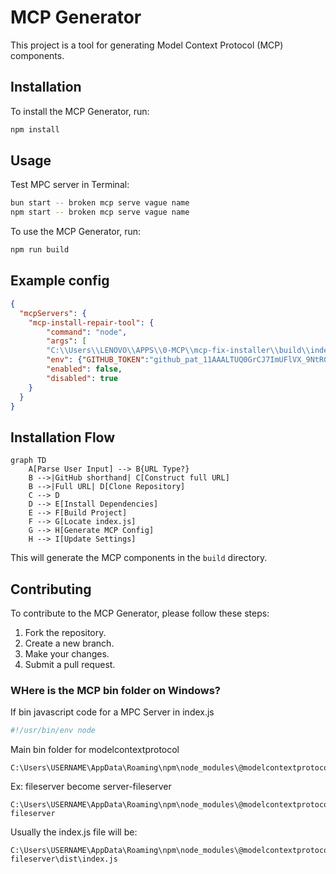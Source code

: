 # MCP Generator

This project is a tool for generating Model Context Protocol (MCP) components.

## Installation

To install the MCP Generator, run:

```bash
npm install
```

## Usage

Test MPC server in Terminal:

```bash
bun start -- broken mcp serve vague name
npm start -- broken mcp serve vague name
```

To use the MCP Generator, run:

```bash
npm run build
```

<!--
// Generate using?:
const config = JSON.stringify({ name: 'mcp-install-repair-tool', command: 'npx', args: ["-y", "@onigetoc/mcp-install-repair-tool"] });
const urlForWebsites = `vscode:mcp/install?${encodeURIComponent(config)}`;
// Github markdown does not allow linking to `vscode:` directly, so you can use our redirect:
const urlForGithub = `https://insiders.vscode.dev/redirect?url=${encodeURIComponent(urlForWebsites)}`;
-->

## Example config
```json
{
  "mcpServers": {
    "mcp-install-repair-tool": {
        "command": "node",
        "args": [
        "C:\\Users\\LENOVO\\APPS\\0-MCP\\mcp-fix-installer\\build\\index.js"],
        "env": {"GITHUB_TOKEN":"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"},
        "enabled": false,
        "disabled": true
    }
  }
}
```

## Installation Flow

```mermaid
graph TD
    A[Parse User Input] --> B{URL Type?}
    B -->|GitHub shorthand| C[Construct full URL]
    B -->|Full URL| D[Clone Repository]
    C --> D
    D --> E[Install Dependencies]
    E --> F[Build Project]
    F --> G[Locate index.js]
    G --> H[Generate MCP Config]
    H --> I[Update Settings]
```

This will generate the MCP components in the `build` directory.

## Contributing

To contribute to the MCP Generator, please follow these steps:

1.  Fork the repository.
2.  Create a new branch.
3.  Make your changes.
4.  Submit a pull request.

### WHere is the MCP bin folder on Windows?
If bin javascript code for a MPC Server in index.js
```javascript
#!/usr/bin/env node
```
Main bin folder for modelcontextprotocol
```
C:\Users\USERNAME\AppData\Roaming\npm\node_modules\@modelcontextprotocol
```
Ex: fileserver become server-fileserver
```
C:\Users\USERNAME\AppData\Roaming\npm\node_modules\@modelcontextprotocol\server-fileserver
```
Usually the index.js file will be:
```
C:\Users\USERNAME\AppData\Roaming\npm\node_modules\@modelcontextprotocol\server-fileserver\dist\index.js
```